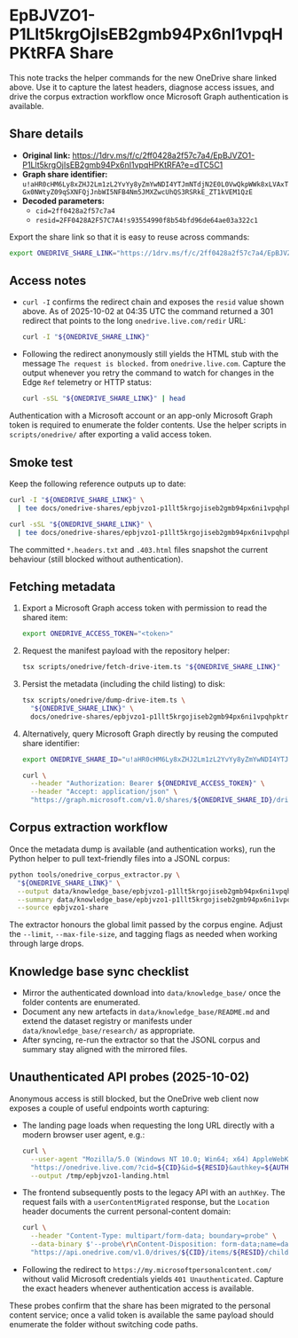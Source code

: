 # EpBJVZO1-P1Llt5krgOjIsEB2gmb94Px6nI1vpqHPKtRFA Share

This note tracks the helper commands for the new OneDrive share linked above.
Use it to capture the latest headers, diagnose access issues, and drive the
corpus extraction workflow once Microsoft Graph authentication is available.

## Share details

- **Original link:**
  https://1drv.ms/f/c/2ff0428a2f57c7a4/EpBJVZO1-P1Llt5krgOjIsEB2gmb94Px6nI1vpqHPKtRFA?e=dTC5C1
- **Graph share identifier:**
  `u!aHR0cHM6Ly8xZHJ2Lm1zL2YvYy8yZmYwNDI4YTJmNTdjN2E0L0VwQkpWWk8xLVAxTGx0NWtyZ09qSXNFQjJnbWI5NFB4Nm5JMXZwcUhQS3RSRkE_ZT1kVEM1QzE`
- **Decoded parameters:**
  - `cid=2ff0428a2f57c7a4`
  - `resid=2FF0428A2F57C7A4!s93554990f8b54bfd96de64ae03a322c1`

Export the share link so that it is easy to reuse across commands:

```bash
export ONEDRIVE_SHARE_LINK="https://1drv.ms/f/c/2ff0428a2f57c7a4/EpBJVZO1-P1Llt5krgOjIsEB2gmb94Px6nI1vpqHPKtRFA?e=dTC5C1"
```

## Access notes

- `curl -I` confirms the redirect chain and exposes the `resid` value shown
  above. As of 2025-10-02 at 04:35 UTC the command returned a 301 redirect that
  points to the long `onedrive.live.com/redir` URL:

  ```bash
  curl -I "${ONEDRIVE_SHARE_LINK}"
  ```

- Following the redirect anonymously still yields the HTML stub with the message
  `The request is blocked.` from `onedrive.live.com`. Capture the output
  whenever you retry the command to watch for changes in the Edge `Ref`
  telemetry or HTTP status:

  ```bash
  curl -sSL "${ONEDRIVE_SHARE_LINK}" | head
  ```

Authentication with a Microsoft account or an app-only Microsoft Graph token is
required to enumerate the folder contents. Use the helper scripts in
`scripts/onedrive/` after exporting a valid access token.

## Smoke test

Keep the following reference outputs up to date:

```bash
curl -I "${ONEDRIVE_SHARE_LINK}" \
  | tee docs/onedrive-shares/epbjvzo1-p1llt5krgojiseb2gmb94px6ni1vpqhpktrfa-folder.headers.txt

curl -sSL "${ONEDRIVE_SHARE_LINK}" \
  | tee docs/onedrive-shares/epbjvzo1-p1llt5krgojiseb2gmb94px6ni1vpqhpktrfa-folder.403.html | head
```

The committed `*.headers.txt` and `.403.html` files snapshot the current
behaviour (still blocked without authentication).

## Fetching metadata

1. Export a Microsoft Graph access token with permission to read the shared
   item:

   ```bash
   export ONEDRIVE_ACCESS_TOKEN="<token>"
   ```

2. Request the manifest payload with the repository helper:

   ```bash
   tsx scripts/onedrive/fetch-drive-item.ts "${ONEDRIVE_SHARE_LINK}"
   ```

3. Persist the metadata (including the child listing) to disk:

   ```bash
   tsx scripts/onedrive/dump-drive-item.ts \
     "${ONEDRIVE_SHARE_LINK}" \
     docs/onedrive-shares/epbjvzo1-p1llt5krgojiseb2gmb94px6ni1vpqhpktrfa-folder.metadata.json
   ```

4. Alternatively, query Microsoft Graph directly by reusing the computed share
   identifier:

   ```bash
   export ONEDRIVE_SHARE_ID="u!aHR0cHM6Ly8xZHJ2Lm1zL2YvYy8yZmYwNDI4YTJmNTdjN2E0L0VwQkpWWk8xLVAxTGx0NWtyZ09qSXNFQjJnbWI5NFB4Nm5JMXZwcUhQS3RSRkE_ZT1kVEM1QzE"
   ```

   ```bash
   curl \
     --header "Authorization: Bearer ${ONEDRIVE_ACCESS_TOKEN}" \
     --header "Accept: application/json" \
     "https://graph.microsoft.com/v1.0/shares/${ONEDRIVE_SHARE_ID}/driveItem?expand=children"
   ```

## Corpus extraction workflow

Once the metadata dump is available (and authentication works), run the Python
helper to pull text-friendly files into a JSONL corpus:

```bash
python tools/onedrive_corpus_extractor.py \
  "${ONEDRIVE_SHARE_LINK}" \
  --output data/knowledge_base/epbjvzo1-p1llt5krgojiseb2gmb94px6ni1vpqhpktrfa.jsonl \
  --summary data/knowledge_base/epbjvzo1-p1llt5krgojiseb2gmb94px6ni1vpqhpktrfa.summary.json \
  --source epbjvzo1-share
```

The extractor honours the global limit passed by the corpus engine. Adjust the
`--limit`, `--max-file-size`, and tagging flags as needed when working through
large drops.

## Knowledge base sync checklist

- Mirror the authenticated download into `data/knowledge_base/` once the folder
  contents are enumerated.
- Document any new artefacts in `data/knowledge_base/README.md` and extend the
  dataset registry or manifests under `data/knowledge_base/research/` as
  appropriate.
- After syncing, re-run the extractor so that the JSONL corpus and summary stay
  aligned with the mirrored files.

## Unauthenticated API probes (2025-10-02)

Anonymous access is still blocked, but the OneDrive web client now exposes a
couple of useful endpoints worth capturing:

- The landing page loads when requesting the long URL directly with a modern
  browser user agent, e.g.:

  ```bash
  curl \
    --user-agent "Mozilla/5.0 (Windows NT 10.0; Win64; x64) AppleWebKit/537.36 (KHTML, like Gecko) Chrome/127.0.0.0 Safari/537.36" \
    "https://onedrive.live.com/?cid=${CID}&id=${RESID}&authkey=${AUTHKEY}" \
    --output /tmp/epbjvzo1-landing.html
  ```

- The frontend subsequently posts to the legacy API with an `authKey`. The
  request fails with a `userContentMigrated` response, but the `Location` header
  documents the current personal-content domain:

  ```bash
  curl \
    --header "Content-Type: multipart/form-data; boundary=probe" \
    --data-binary $'--probe\r\nContent-Disposition: form-data;name=data\r\nX-HTTP-Method-Override: GET\r\nContent-Type: application/json\r\nApplication: ODC Web\r\nPrefer: Migration=EnableRedirect;FailOnMigratedFiles\r\nscenario: BrowseFiles\r\nscenarioType: AUO\r\n\r\n--probe--' \
    "https://api.onedrive.com/v1.0/drives/${CID}/items/${RESID}/children?authKey=${AUTHKEY}&$top=100"
  ```

- Following the redirect to `https://my.microsoftpersonalcontent.com/` without
  valid Microsoft credentials yields `401 Unauthenticated`. Capture the exact
  headers whenever authentication access is available.

These probes confirm that the share has been migrated to the personal content
service; once a valid token is available the same payload should enumerate the
folder without switching code paths.
